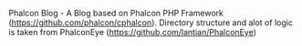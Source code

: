 Phalcon Blog - A Blog based on Phalcon PHP Framework (https://github.com/phalcon/cphalcon).
Directory structure and alot of logic is taken from PhalconEye (https://github.com/lantian/PhalconEye)
